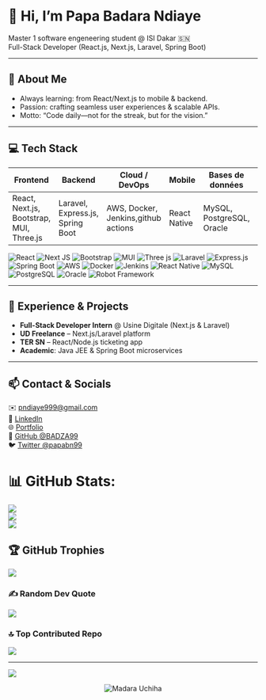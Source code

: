 
# 👋 Hi, I’m **Papa Badara Ndiaye**  
Master 1 software engeneering student @ ISI Dakar 🇸🇳  
Full-Stack Developer (React.js, Next.js, Laravel, Spring Boot)

---

## 🎯 About Me  
- Always learning: from React/Next.js to mobile & backend.  
- Passion: crafting seamless user experiences & scalable APIs.  
- Motto: “Code daily—not for the streak, but for the vision.”  

---

## 💻 Tech Stack  
| **Frontend** | **Backend** | **Cloud / DevOps** | **Mobile** | **Bases de données** | **Tests** |
|--------------|-------------|------------------------|------------|----------------------|-----------|
| React, Next.js, Bootstrap, MUI, Three.js | Laravel, Express.js, Spring Boot | AWS, Docker, Jenkins,github actions | React Native | MySQL, PostgreSQL, Oracle | Robot Framework |

![React](https://img.shields.io/badge/react-%2320232a.svg?style=for-the-badge&logo=react&logoColor=%2361DAFB) 
![Next JS](https://img.shields.io/badge/Next-black?style=for-the-badge&logo=next.js&logoColor=white) ![Bootstrap](https://img.shields.io/badge/bootstrap-%238511FA.svg?style=for-the-badge&logo=bootstrap&logoColor=white) 
![MUI](https://img.shields.io/badge/MUI-%230081CB.svg?style=for-the-badge&logo=mui&logoColor=white) ![Three js](https://img.shields.io/badge/threejs-black?style=for-the-badge&logo=three.js&logoColor=white) ![Laravel](https://img.shields.io/badge/laravel-%23FF2D20.svg?style=for-the-badge&logo=laravel&logoColor=white) ![Express.js](https://img.shields.io/badge/express.js-%23404d59.svg?style=for-the-badge&logo=express&logoColor=%2361DAFB) ![Spring Boot](https://img.shields.io/badge/Spring%20Boot-%236DB33F.svg?style=for-the-badge&logo=springboot&logoColor=white) ![AWS](https://img.shields.io/badge/AWS-%23FF9900.svg?style=for-the-badge&logo=amazonaws&logoColor=white) 
![Docker](https://img.shields.io/badge/Docker-%232496ED.svg?style=for-the-badge&logo=docker&logoColor=white) ![Jenkins](https://img.shields.io/badge/Jenkins-%23D24939.svg?style=for-the-badge&logo=jenkins&logoColor=white) 
![React Native](https://img.shields.io/badge/React%20Native-%2320232a.svg?style=for-the-badge&logo=react&logoColor=%2361DAFB) ![MySQL](https://img.shields.io/badge/MySQL-%2300758F.svg?style=for-the-badge&logo=mysql&logoColor=white) ![PostgreSQL](https://img.shields.io/badge/PostgreSQL-%23336791.svg?style=for-the-badge&logo=postgresql&logoColor=white) ![Oracle](https://img.shields.io/badge/Oracle-%23F80000.svg?style=for-the-badge&logo=oracle&logoColor=white) 
![Robot Framework](https://img.shields.io/badge/Robot%20Framework-%2300A9E0.svg?style=for-the-badge&logo=robotframework&logoColor=white)

---

## 🚀 Experience & Projects  
- **Full-Stack Developer Intern** @ Usine Digitale (Next.js & Laravel)  
- **UD Freelance** – Next.js/Laravel platform  
- **TER SN** – React/Node.js ticketing app  
- **Academic**: Java JEE & Spring Boot microservices  

---

## 📫 Contact & Socials  
✉️ pndiaye999@gmail.com  
🔗 [LinkedIn](https://www.linkedin.com/in/papa-badara-ndiaye-948420267/)  
🌐 [Portfolio](https://papabndev.netlify.app/)  
🐙 [GitHub @BADZA99](https://github.com/BADZA99)  
🐦 [Twitter @papabn99](https://twitter.com/papabn99)


# 📊 GitHub Stats:
![](https://github-readme-stats.vercel.app/api?username=BADZA99&theme=dark&hide_border=false&include_all_commits=true&count_private=false)<br/>
![](https://github-readme-streak-stats.herokuapp.com/?user=BADZA99&theme=dark&hide_border=false)<br/>
![](https://github-readme-stats.vercel.app/api/top-langs/?username=BADZA99&theme=dark&hide_border=false&include_all_commits=true&count_private=false&layout=compact)


## 🏆 GitHub Trophies
![](https://github-profile-trophy.vercel.app/?username=BADZA99&theme=radical&no-frame=false&no-bg=true&margin-w=4)





 ### ✍️ Random Dev Quote
![](https://quotes-github-readme.vercel.app/api?type=horizontal&theme=radical)



### 🔝 Top Contributed Repo
![](https://github-contributor-stats.vercel.app/api?username=BADZA99&limit=5&theme=dark&combine_all_yearly_contributions=true)

---
[![](https://visitcount.itsvg.in/api?id=BADZA99&icon=0&color=0)](https://visitcount.itsvg.in)

<p align="center">
    <img src="https://media.tenor.com/EpgxcRD1ydsAAAAM/madara-uchiha.gif" alt="Madara Uchiha">
</p>
